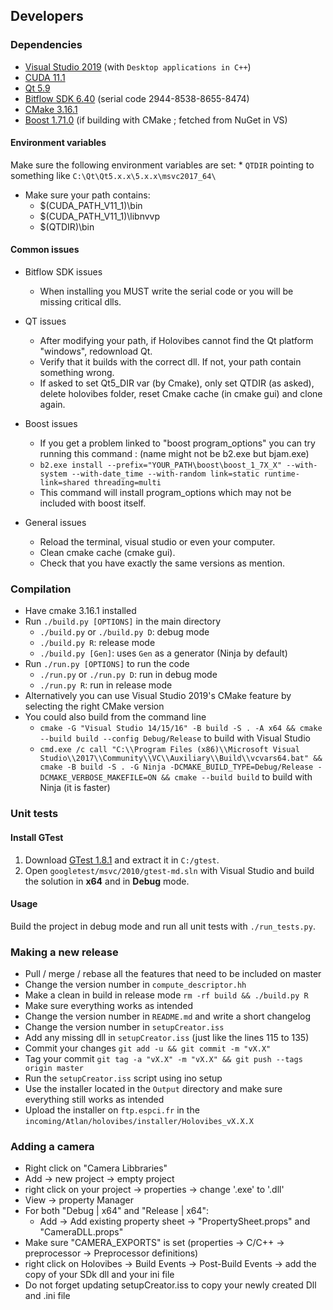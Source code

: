 ## Developers

### Dependencies

* [Visual Studio 2019](https://visualstudio.microsoft.com/fr/) (with `Desktop applications in C++`)
* [CUDA 11.1](https://developer.nvidia.com/cuda-downloads)
* [Qt 5.9](https://download.qt.io/archive/qt/5.9/)
* [Bitflow SDK 6.40](http://www.bitflow.com/downloads/bfsdk640.zip) (serial code 2944-8538-8655-8474)
* [CMake 3.16.1](https://github.com/Kitware/CMake/releases/tag/v3.16.1)
* [Boost 1.71.0](https://boost.teeks99.com/bin/1.71.0/) (if building with CMake ; fetched from NuGet in VS)

#### Environment variables

Make sure the following environment variables are set:
    * `QTDIR` pointing to something like `C:\Qt\Qt5.x.x\5.x.x\msvc2017_64\`

* Make sure your path contains:
    * $(CUDA_PATH_V11_1)\bin
    * $(CUDA_PATH_V11_1)\libnvvp
    * $(QTDIR)\bin

#### Common issues

* Bitflow SDK issues
    * When installing you MUST write the serial code or you will be missing critical dlls.

* QT issues
    * After modifying your path, if Holovibes cannot find the Qt platform "windows", redownload Qt.
    * Verify that it builds with the correct dll. If not, your path contain something wrong.
    * If asked to set Qt5_DIR var (by Cmake), only set QTDIR (as asked), delete holovibes folder, reset Cmake cache (in cmake gui) and clone again.

* Boost issues
    * If you get a problem linked to "boost program_options" you can try running this command : (name might not be b2.exe but bjam.exe)
    * `b2.exe install --prefix="YOUR_PATH\boost\boost_1_7X_X" --with-system --with-date_time --with-random link=static runtime-link=shared threading=multi`
    * This command will install program_options which may not be included with boost itself.

* General issues
    * Reload the terminal, visual studio or even your computer.
    * Clean cmake cache (cmake gui).
    * Check that you have exactly the same versions as mention.

### Compilation

* Have cmake 3.16.1 installed
* Run `./build.py [OPTIONS]` in the main directory
    * `./build.py` or `./build.py D`: debug mode
    * `./build.py R`: release mode
    * `./build.py [Gen]`: uses `Gen` as a generator (Ninja by default)
* Run `./run.py [OPTIONS]` to run the code
    * `./run.py` or `./run.py D`: run in debug mode
    * `./run.py R`: run in release mode
* Alternatively you can use Visual Studio 2019's CMake feature by selecting the right CMake version
* You could also build from the command line
    * `cmake -G "Visual Studio 14/15/16" -B build -S . -A x64 && cmake --build build --config Debug/Release` to build with Visual Studio
    * `cmd.exe /c call "C:\\Program Files (x86)\\Microsoft Visual Studio\\2017\\Community\\VC\\Auxiliary\\Build\\vcvars64.bat" && cmake -B build -S . -G Ninja -DCMAKE_BUILD_TYPE=Debug/Release -DCMAKE_VERBOSE_MAKEFILE=ON && cmake --build build` to build with Ninja (it is faster)

### Unit tests

#### Install GTest

1. Download [GTest 1.8.1](https://github.com/google/googletest/releases/tag/release-1.8.1) and extract it in `C:/gtest`.
2. Open `googletest/msvc/2010/gtest-md.sln` with Visual Studio and build the solution in **x64** and in **Debug** mode.

#### Usage

Build the project in debug mode and run all unit tests with `./run_tests.py`.

### Making a new release

* Pull / merge / rebase all the features that need to be included on master
* Change the version number in `compute_descriptor.hh`
* Make a clean in build in release mode `rm -rf build && ./build.py R`
* Make sure everything works as intended
* Change the version number in `README.md` and write a short changelog
* Change the version number in `setupCreator.iss`
* Add any missing dll in `setupCreator.iss` (just like the lines 115 to 135)
* Commit your changes `git add -u && git commit -m "vX.X"`
* Tag your commit `git tag -a "vX.X" -m "vX.X" && git push --tags origin master`
* Run the `setupCreator.iss` script using ino setup
* Use the installer located in the `Output` directory and make sure everything still works as intended
* Upload the installer on `ftp.espci.fr` in the `incoming/Atlan/holovibes/installer/Holovibes_vX.X.X`

### Adding a camera

* Right click on "Camera Libbraries"
* Add -> new project -> empty project
* right click on your project -> properties -> change '.exe' to '.dll'
* View -> property Manager
* For both "Debug | x64" and "Release | x64":
    * Add -> Add existing property sheet -> "PropertySheet.props" and "CameraDLL.props"
* Make sure "CAMERA_EXPORTS" is set (properties -> C/C++ -> preprocessor -> Preprocessor definitions)
* right click on Holovibes -> Build Events -> Post-Build Events -> add the copy of your SDk dll and your ini file
* Do not forget updating setupCreator.iss to copy your newly created Dll and .ini file